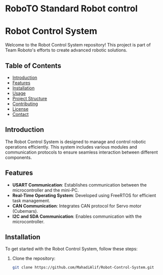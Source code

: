 # RoboTO Standard Robot control
 
# Robot Control System

Welcome to the Robot Control System repository! This project is part of Team Roboto's efforts to create advanced robotic solutions.

## Table of Contents
- [Introduction](#introduction)
- [Features](#features)
- [Installation](#installation)
- [Usage](#usage)
- [Project Structure](#project-structure)
- [Contributing](#contributing)
- [License](#license)
- [Contact](#contact)

## Introduction
The Robot Control System is designed to manage and control robotic operations efficiently. This system includes various modules and communication protocols to ensure seamless interaction between different components.

## Features
- **USART Communication**: Establishes communication between the microcontroller and the mini-PC.
- **Real-Time Operating System**: Developed using FreeRTOS for efficient task management.
- **CAN Communication**: Integrates CAN protocol for Servo motor (Cubemars).
- **I2C and SDA Communication**: Enables communication with the microcontroller.

## Installation
To get started with the Robot Control System, follow these steps:

1. Clone the repository:
   ```sh
   git clone https://github.com/MahadiAlif/Robot-Control-System.git


